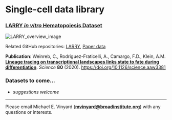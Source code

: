 # Single-cell data library

### [LARRY *in vitro* Hematopoiesis Dataset](https://)

![LARRY_overview_image](https://i.imgur.com/LEOZwIQ.png)

Related GitHub repositories: [LARRY](https://), [Paper data](https://)

**Publication**: Weinreb, C., Rodriguez-Fraticelli, A., Camargo, F.D., Klein, A.M. <a href="https://science.sciencemag.org/content/367/6479/eaaw3381">**Lineage tracing on transcriptional landscapes links state to fate during differentiation**</a>. *Science* **80** (2020). https://doi.org/10.1126/science.aaw3381

### Datasets to come...

* *suggestions welcome*

---

Please email Michael E. Vinyard (**mvinyard@broadinstitute.org**) with any questions or interests. 
